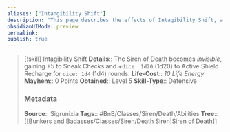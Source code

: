```yaml
---
aliases: ["Intangibility Shift"]
description: "This page describes the effects of Intagibility Shift, a skill for the homebrew skilltree Siren of Death for the Bunkers and Badasses TTRPG."
obsidianUIMode: preview
permalink: 
publish: true
---
```


>[!skill] Intagibility Shift
> **Details**:: The Siren of Death becomes *invisible*, gaining +5 to Sneak Checks and +`dice: 1d20` (1d20) to Active Shield Recharge for `dice: 1d4` (1d4) rounds.
> **Life-Cost**:: *10 Life Energy*
> **Mayhem**:: 0 Points
> **Obtained**:: Level 5
> **Skill-Type**:: Defensive
> ### Metadata
> **Source**:: Sigrunixia
> **Tags**:: #BnB/Classes/Siren/Death/Abilities
> **Tree**:: [[Bunkers and Badasses/Classes/Siren/Death Siren|Siren of Death]]
